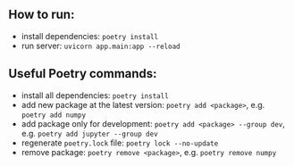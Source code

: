 ## How to run:

- install dependencies: `poetry install`
- run server: `uvicorn app.main:app --reload`

## Useful Poetry commands:

- install all dependencies: `poetry install`
- add new package at the latest version: `poetry add <package>`, e.g. `poetry add numpy`
- add package only for development: `poetry add <package> --group dev`, e.g. `poetry add jupyter --group dev`
- regenerate `poetry.lock` file: `poetry lock --no-update`
- remove package: `poetry remove <package>`, e.g. `poetry remove numpy`
